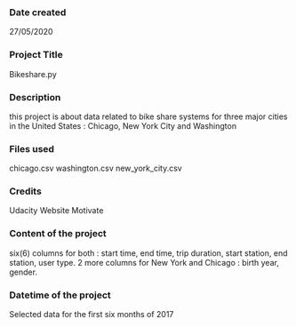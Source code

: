 ### Date created
27/05/2020

### Project Title
Bikeshare.py

### Description
this project is about data related to bike share systems for three major cities in the United States : Chicago, New York City and Washington

### Files used
chicago.csv
washington.csv
new_york_city.csv

### Credits
Udacity 
Website Motivate

### Content of the project
six(6) columns for both : start time, end time, trip duration, start station, end station, user type. 2 more columns for New York and Chicago : birth year, gender.

### Datetime of the project
Selected data for the first six months of 2017

